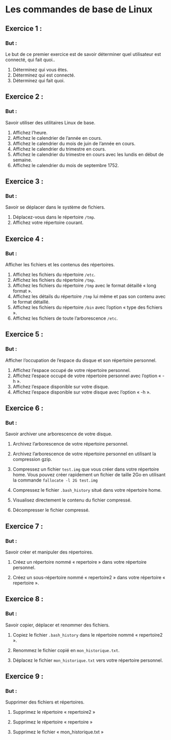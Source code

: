 # Les commandes de base de Linux

## Exercice 1 : 

### But : ### 
Le but de ce premier exercice est de savoir déterminer quel utilisateur est connecté, qui fait quoi..

1. Déterminez qui vous êtes.
2. Déterminez qui est connecté.
3. Déterminez qui fait quoi.

## Exercice 2 : 
### But : ### 
Savoir utiliser des utilitaires Linux de base.

1. Affichez l’heure.
2. Affichez le calendrier de l’année en cours.
3. Affichez le calendrier du mois de juin de l’année en cours.
4. Affichez le calendrier du trimestre en cours.
5. Affichez le calendrier du trimestre en cours avec les lundis en début de semaine.
6. Affichez le calendrier du mois de septembre 1752.

## Exercice 3 : 
### But : ### 
Savoir se déplacer dans le système de fichiers.

1. Déplacez-vous dans le répertoire ```/tmp```.
2. Affichez votre répertoire courant.

## Exercice 4 : 
### But : ### 
Afficher les fichiers et les contenus des répertoires.

1. Affichez les fichiers du répertoire ```/etc```.
2. Affichez les fichiers du répertoire ```/tmp```.
3. Affichez les fichiers du répertoire ```/tmp``` avec le format détaillé « long format ».
4. Affichez les détails du répertoire ```/tmp``` lui même et pas son contenu avec le format détaillé.
5. Affichez les fichiers du répertoire ```/bin``` avec l’option « type des fichiers ».
6. Affichez les fichiers de toute l’arborescence ```/etc```.

## Exercice 5 : 
### But : ### 
Afficher l’occupation de l’espace du disque et son répertoire personnel.

1. Affichez l’espace occupé de votre répertoire personnel.
2. Affichez l’espace occupé de votre répertoire personnel avec l’option « -h ».
3. Affichez l’espace disponible sur votre disque.
4. Affichez l’espace disponible sur votre disque avec l’option « -h ».


## Exercice 6 : 
### But : ###
Savoir archiver une arborescence de votre disque.

1. Archivez l’arborescence de votre répertoire personnel.
2. Archivez l’arborescence de votre répertoire personnel en utilisant la compression gzip.
3. Compressez un fichier `test.img` que vous créer dans votre répertoire home.
   Vous pouvez créer rapidement un fichier de taille 2Go en utilisant la commande ```fallocate -l 2G test.img```

4. Compressez le fichier `.bash_history` situé dans votre répertoire home.

5. Visualisez directement le contenu du fichier compressé.
   
6. Décompresser le fichier compressé.

## Exercice 7 : 
### But : ###
Savoir créer et manipuler des répertoires.

1. Créez un répertoire nommé « repertoire » dans votre répertoire personnel.

2. Créez un sous-répertoire nommé « repertoire2 » dans votre répertoire « repertoire ».

## Exercice 8 : 
### But : ###
Savoir copier, déplacer et renommer des fichiers.

1. Copiez le fichier `.bash_history` dans le répertoire nommé « repertoire2 ».

2. Renommez le fichier copié en `mon_historique.txt`.

3. Déplacez le fichier `mon_historique.txt` vers votre répertoire personnel.

## Exercice 9 : 
### But : ###
Supprimer des fichiers et répertoires.

1. Supprimez le répertoire « repertoire2 »

2. Supprimez le répertoire « repertoire »

3. Supprimez le fichier « mon_historique.txt »




